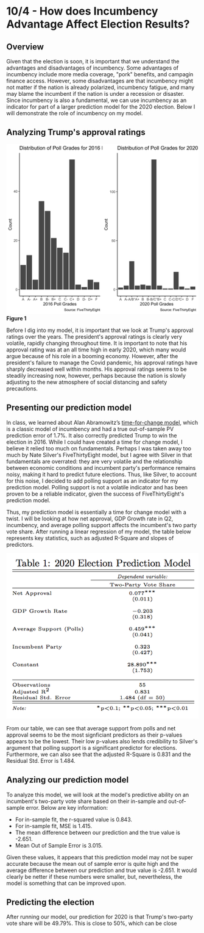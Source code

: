 
# 10/4 - How does Incumbency Advantage Affect Election Results?

## Overview

Given that the election is soon, it is important that we understand the advantages and disadvantages of incumbency. Some advantages of incumbency include more media coverage, "pork" benefits, and campagin finance access. However, some disadvantages are that incumbency might not matter if the nation is already polarized, incumbency fatigue, and many may blame the incumbent if the nation is under a recession or disaster. Since incumbency is also a fundamental, we can use incumbency as an indicator for part of a larger prediction model for the 2020 election. Below I will demonstrate the role of incumbency on my model. 


## Analyzing Trump's approval ratings

![](../figures/pollgrades.png)
**Figure 1**

Before I dig into my model, it is important that we look at Trump's approval ratings over the years. The president's approval ratings is clearly very volatile, rapidly changing throughout time. It is important to note that his approval rating was at an all time high in early 2020, which many would argue because of his role in a booming economy. However, after the president's failure to manage the Covid pandemic, his approval ratings have sharply decreased well within months. His approval ratings seems to be steadily increasing now, however, perhaps because the nation is slowly adjusting to the new atmosphere of social distancing and safety precautions. 

## Presenting our prediction model

In class, we learned about Alan Abramowitz’s [time-for-change model](https://pollyvote.com/en/components/models/retrospective/fundamentals-plus-models/time-for-change-model/), which is a classic model of incumbency and had a true out-of-sample PV prediction error of 1.7%. It also correctly predicted Trump to win the election in 2016. While I could have created a time for change model, I believe it relied too much on fundamentals. Perhaps I was taken away too much by Nate Silver's FiveThirtyEight model, but I agree with Silver in that fundamentals are overrated: they are very volatile and the relationship between economic conditions and incumbent party's performance remains noisy, making it hard to predict future elections. Thus, like Silver, to account for this noise, I decided to add polling support as an indicator for my prediction model. Polling support is not a volatile indicator and has been proven to be a reliable indicator, given the success of FiveThirtyEight's prediction model. 

Thus, my prediction model is essentially a time for change model with a twist. I will be looking at how net approval, GDP Growth rate in Q2, incumbency, and average polling support affects the incumbent's two party vote share. After running a linear regression of my model, the table below represents key statistics, such as adjusted R-Square and slopes of predictors. 

![](../figures/pmtable.png)

From our table, we can see that average support from polls and net approval seems to be the most signficiant predictors as their p-values appears to be the lowest. Their low p-values also lends credibility to Silver's argument that polling support is a significant predictor for elections. Furthermore, we can also see that the adjusted R-Square is 0.831 and the Residual Std. Error is 1.484. 

## Analyzing our prediction model

To analyze this model, we will look at the model's predictive ability on an incumbent's two-party vote share based on their in-sample and out-of-sample error. Below are key information:

+ For in-sample fit, the r-squared value is 0.843. 
+ For in-sample fit, MSE is 1.415.
+ The mean difference between our prediction and the true value is -2.651.
+ Mean Out of Sample Error is 3.015.

Given these values, it appears that this prediction model may not be super accurate because the mean out of sample error is quite high and the average difference between our prediction and true value is -2.651. It would clearly be netter if these numbers were smaller, but, nevertheless, the model is something that can be improved upon. 

## Predicting the election

After running our model, our prediction for 2020 is that Trump's two-party vote share will be 49.79%. This is close to 50%, which can be close 






